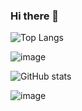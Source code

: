 ### Hi there 👋

<!--
**pcrdll/pcrdll** is a ✨ _special_ ✨ repository because its `README.md` (this file) appears on your GitHub profile.

Here are some ideas to get you started:

- 🔭 I’m currently working on ...
- 🌱 I’m currently learning ...
- 👯 I’m looking to collaborate on ...
- 🤔 I’m looking for help with ...
- 💬 Ask me about ...
- 📫 How to reach me: ...
- 😄 Pronouns: ...
- ⚡ Fun fact: ...
-->

![Top Langs](https://github-readme-stats.vercel.app/api/top-langs/?username=pcrdll&theme=tokyonight)


![image](https://github-readme-stats.vercel.app/api/top-langs/?username=pcrdll&layout=compact&count_private=true&langs_count=8&hide_border=true&title_color=000000&icon_color=000000&text_color=000000&bg_color=ffffff)


![GitHub stats](https://github-readme-stats.vercel.app/api?username=pcrdll&show_icons=true&theme=tokyonight)


![image](https://github-readme-stats.vercel.app/api/top-langs/?username=pcrdll&layout=compact&langs_count=8&hide_border=true&title_color=000000&icon_color=000000&text_color=000000&bg_color=ffffff)


